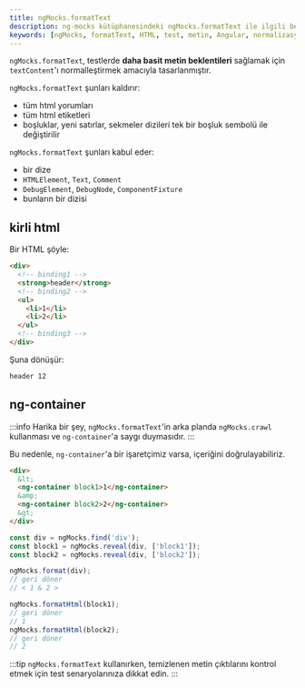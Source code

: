 ```yaml
---
title: ngMocks.formatText
description: ng-mocks kütüphanesindeki ngMocks.formatText ile ilgili belgeler, testlerde daha basit metin beklentileri sağlamak amacıyla kullanılan bir araçtır. HTML etiketlerini temizleyerek ve boşlukları normalleştirerek daha okunabilir metin çıktıları oluşturur.
keywords: [ngMocks, formatText, HTML, test, metin, Angular, normalizasyon]
---
```


`ngMocks.formatText`, testlerde **daha basit metin beklentileri** sağlamak için `textContent`'ı normalleştirmek amacıyla tasarlanmıştır.

`ngMocks.formatText` şunları kaldırır:
- tüm html yorumları
- tüm html etiketleri
- boşluklar, yeni satırlar, sekmeler dizileri tek bir boşluk sembolü ile değiştirilir

`ngMocks.formatText` şunları kabul eder:
- bir dize
- `HTMLElement`, `Text`, `Comment`
- `DebugElement`, `DebugNode`, `ComponentFixture`
- bunların bir dizisi

## kirli html

Bir HTML şöyle:

```html
<div>
  <!-- binding1 -->
  <strong>header</strong>
  <!-- binding2 -->
  <ul>
    <li>1</li>
    <li>2</li>
  </ul>
  <!-- binding3 -->
</div>
```

Şuna dönüşür:

```html
header 12
```

## ng-container

:::info
Harika bir şey, `ngMocks.formatText`'in arka planda `ngMocks.crawl` kullanması ve `ng-container`'a saygı duymasıdır.
:::

Bu nedenle, `ng-container`'a bir işaretçimiz varsa, içeriğini doğrulayabiliriz.

```html
<div>
  &lt;
  <ng-container block1>1</ng-container>
  &amp;
  <ng-container block2>2</ng-container>
  &gt;
</div>
```

```ts
const div = ngMocks.find('div');
const block1 = ngMocks.reveal(div, ['block1']);
const block2 = ngMocks.reveal(div, ['block2']);

ngMocks.format(div);
// geri döner
// < 1 & 2 >

ngMocks.formatHtml(block1);
// geri döner
// 1
ngMocks.formatHtml(block2);
// geri döner
// 2
```

:::tip
`ngMocks.formatText` kullanırken, temizlenen metin çıktılarını kontrol etmek için test senaryolarınıza dikkat edin.
:::
